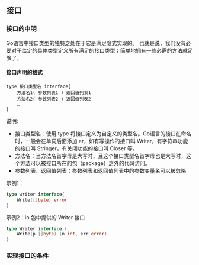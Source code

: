 ## 接口


### 接口的申明
Go语言中接口类型的独特之处在于它是满足隐式实现的。
也就是说，我们没有必要对于给定的具体类型定义所有满足的接口类型；简单地拥有一些必需的方法就足够了。

#### 接口声明的格式
```
type 接口类型名 interface{
    方法名1( 参数列表1 ) 返回值列表1
    方法名2( 参数列表2 ) 返回值列表2
    …
}
```
说明:                         
- 接口类型名：使用 type 将接口定义为自定义的类型名。Go语言的接口在命名时，一般会在单词后面添加 er，如有写操作的接口叫 Writer，有字符串功能的接口叫 Stringer，有关闭功能的接口叫 Closer 等。
- 方法名：当方法名首字母是大写时，且这个接口类型名首字母也是大写时，这个方法可以被接口所在的包（package）之外的代码访问。
- 参数列表、返回值列表：参数列表和返回值列表中的参数变量名可以被忽略

示例1：                     
```go
type writer interface{
    Write([]byte) error
}
```

示例2：io 包中提供的 Writer 接口
```go
type Writer interface {
    Write(p []byte) (n int, err error)
}
```


### 实现接口的条件